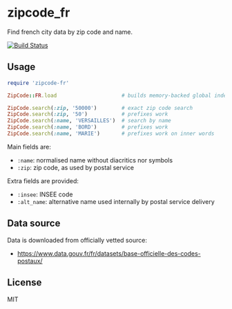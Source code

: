 # zipcode\_fr

Find french city data by zip code and name.

[![Build Status](https://travis-ci.org/lloeki/zipcode-fr.svg?branch=master)](https://travis-ci.org/lloeki/zipcode-fr)

## Usage

```ruby
require 'zipcode-fr'

ZipCode::FR.load                     # builds memory-backed global index

ZipCode.search(:zip, '50000')        # exact zip code search
ZipCode.search(:zip, '50')           # prefixes work
ZipCode.search(:name, 'VERSAILLES')  # search by name
ZipCode.search(:name, 'BORD')        # prefixes work
ZipCode.search(:name, 'MARIE')       # prefixes work on inner words
```

Main fields are:

- `:name`: normalised name without diacritics nor symbols
- `:zip`: zip code, as used by postal service

Extra fields are provided:

- `:insee`: INSEE code
- `:alt_name`: alternative name used internally by postal service delivery

## Data source

Data is downloaded from officially vetted source:

- https://www.data.gouv.fr/fr/datasets/base-officielle-des-codes-postaux/

## License

MIT

